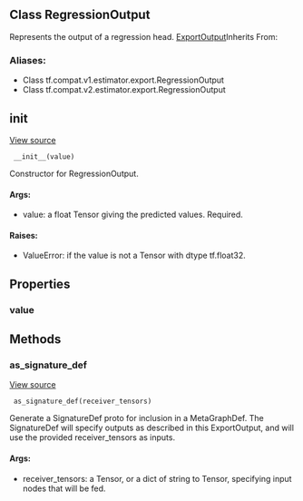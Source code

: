 ## Class RegressionOutput
Represents the output of a regression head.
[ExportOutput](https://tensorflow.google.cn/api_docs/python/tf/estimator/export/ExportOutput)Inherits From: 

### Aliases:
- Class tf.compat.v1.estimator.export.RegressionOutput
- Class tf.compat.v2.estimator.export.RegressionOutput
## __init__
[View source](https://github.com/tensorflow/tensorflow/blob/r2.0/tensorflow/python/saved_model/model_utils/export_output.py#L173-L185)


```
 __init__(value)
```
Constructor for RegressionOutput.
#### Args:
- value: a float Tensor giving the predicted values. Required.
#### Raises:
- ValueError: if the value is not a Tensor with dtype tf.float32.
## Properties
### value
## Methods
### as_signature_def
[View source](https://github.com/tensorflow/tensorflow/blob/r2.0/tensorflow/python/saved_model/model_utils/export_output.py#L191-L199)


```
 as_signature_def(receiver_tensors)
```
Generate a SignatureDef proto for inclusion in a MetaGraphDef.
The SignatureDef will specify outputs as described in this ExportOutput, and will use the provided receiver_tensors as inputs.
#### Args:
- receiver_tensors: a Tensor, or a dict of string to Tensor, specifying input nodes that will be fed.
